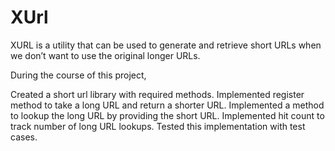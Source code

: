 # XUrl
XURL is a utility that can be used to generate and retrieve short URLs when we don’t want to use the original longer URLs.

During the course of this project,

Created a short url library with required methods.
Implemented register method to take a long URL and return a shorter URL.
Implemented a method to lookup the long URL by providing the short URL.
Implemented hit count to track number of long URL lookups.
Tested this implementation with test cases.
